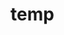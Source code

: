 # temp













































































































































































































































































































































































